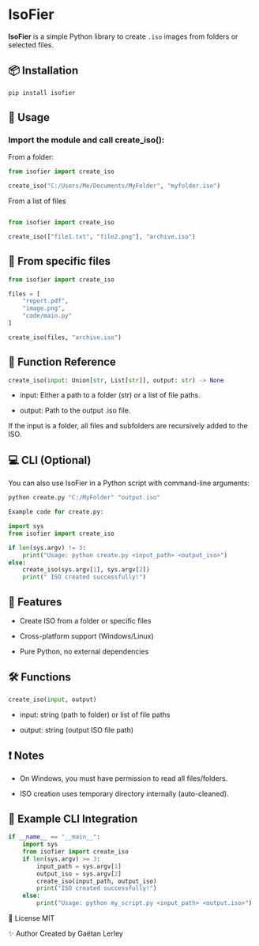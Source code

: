 # IsoFier

**IsoFier** is a simple Python library to create `.iso` images from folders or selected files.

## 📦 Installation

```bash
pip install isofier
```

## 🚀 Usage

### Import the module and call create_iso():

From a folder:

```python
from isofier import create_iso

create_iso("C:/Users/Me/Documents/MyFolder", "myfolder.iso")
```
From a list of files

```python

from isofier import create_iso

create_iso(["file1.txt", "file2.png"], "archive.iso")
```
## 📁 From specific files

```python
from isofier import create_iso

files = [
    "report.pdf",
    "image.png",
    "code/main.py"
]

create_iso(files, "archive.iso")
```

## 🔧 Function Reference

```python
create_iso(input: Union[str, List[str]], output: str) -> None
```

   - input: Either a path to a folder (str) or a list of file paths.

   - output: Path to the output .iso file.

If the input is a folder, all files and subfolders are recursively added to the ISO.


## 💻 CLI (Optional)

You can also use IsoFier in a Python script with command-line arguments:

```python
python create.py "C:/MyFolder" "output.iso"

Example code for create.py:

import sys
from isofier import create_iso

if len(sys.argv) != 3:
    print("Usage: python create.py <input_path> <output_iso>")
else:
    create_iso(sys.argv[1], sys.argv[2])
    print(" ISO created successfully!")
```



## 🧠 Features

   - Create ISO from a folder or specific files

   - Cross-platform support (Windows/Linux)

   - Pure Python, no external dependencies

## 🛠️ Functions
```python
create_iso(input, output)
```

   - input: string (path to folder) or list of file paths

   - output: string (output ISO file path)

## ❗ Notes

   - On Windows, you must have permission to read all files/folders.

   - ISO creation uses temporary directory internally (auto-cleaned).

## 🔧 Example CLI Integration

```python
if __name__ == "__main__":
    import sys
    from isofier import create_iso
    if len(sys.argv) >= 3:
        input_path = sys.argv[1]
        output_iso = sys.argv[2]
        create_iso(input_path, output_iso)
        print("ISO created successfully!")
    else:
        print("Usage: python my_script.py <input_path> <output.iso>")
```

📄 License
MIT


✨ Author
Created by Gaëtan Lerley

